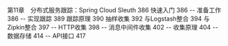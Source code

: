 第11章　分布式服务跟踪：Spring Cloud Sleuth	386
快速入门	386
-- 准备工作	386
-- 实现跟踪	389
跟踪原理	390
抽样收集	392
与Logstash整合	394
与Zipkin整合	397
--  HTTP收集	398
-- 消息中间件收集	402
-- 收集原理	404
-- 数据存储	414
--  API接口	417